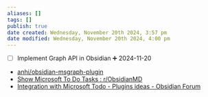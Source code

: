 ```yaml
---
aliases: []
tags: []
publish: true
date created: Wednesday, November 20th 2024, 3:57 pm
date modified: Wednesday, November 20th 2024, 4:00 pm
---
```


- [ ] Implement Graph API in Obsidian ➕ 2024-11-20

- [anhi/obsidian-msgraph-plugin](https://github.com/anhi/obsidian-msgraph-plugin)
- [Show Microsoft To Do Tasks : r/ObsidianMD](https://www.reddit.com/r/ObsidianMD/comments/tfjf8k/show_microsoft_to_do_tasks/)
- [Integration with Microsoft Todo - Plugins ideas - Obsidian Forum](https://forum.obsidian.md/t/integration-with-microsoft-todo/51156)